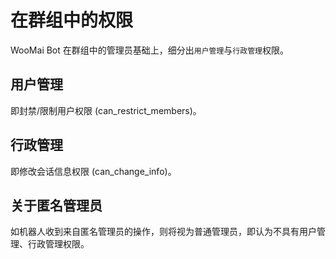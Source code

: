 # 在群组中的权限

WooMai Bot 在群组中的管理员基础上，细分出`用户管理`与`行政管理`权限。

## 用户管理

即封禁/限制用户权限 (can_restrict_members)。

## 行政管理

即修改会话信息权限 (can_change_info)。

## 关于匿名管理员

如机器人收到来自匿名管理员的操作，则将视为普通管理员，即认为不具有用户管理、行政管理权限。

